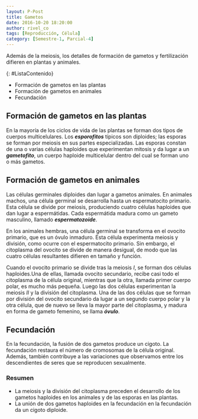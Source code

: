 ```yaml
---
layout: P-Post
title: Gametos
date: 2016-10-20 18:20:00
author: rivel_co
tags: [Reproducción, Célula]
category: [Semestre-1, Parcial-4]
---
```


Además de la meiosis, los detalles de formación de gametos y fertilización difieren en plantas y animales.

{: #ListaContenido}
- Formación de gametos en las plantas 
- Formación de gametos en animales
- Fecundación

## Formación de gametos en las plantas 

En la mayoría de los ciclos de vida de las plantas se forman dos tipos de cuerpos multicelulares. Los ***esporofitos*** típicos son diploides; las esporas se forman por meiosis en sus partes especializadas. Las esporas constan de una o varias células haploides que experimentan mitosis y da lugar a un ***gametofito***, un cuerpo haploide multicelular dentro del cual se forman uno o más gametos.

## Formación de gametos en animales

Las células germinales diploides dan lugar a gametos animales. En animales machos, una célula germinal se desarrolla hasta un espermatocito primario. Esta célula se divide por meiosis, produciendo cuatro células haploides que dan lugar a espermátidas. Cada espermátida madura como un gameto masculino, llamado ***espermatozoide***.

En los animales hembras, una célula germinal se transforma en el ovocito primario, que es un óvulo inmaduro. Esta célula experimenta meiosis y división, como ocurre con el espermatocito primario. Sin embargo, el citoplasma del ovocito se divide de manera desigual, de modo que las cuatro células resultantes difieren en tamaño y función.

Cuando el ovocito primario se divide tras la meiosis *I*, se forman dos células haploides.Una de ellas, llamada ovocito secundario, recibe casi todo el citoplasma de la célula original, mientras que la otra, llamada primer cuerpo polar, es mucho más pequeña. Luego las dos células experimentan la meiosis *II* y la división del citoplasma. Una de las dos células que se forman por división del ovocito secundario da lugar a un segundo cuerpo polar y la otra célula, que de nuevo se lleva la mayor parte del citoplasma, y madura en forma de gameto femenino, se llama ***óvulo***.

## Fecundación

En la fecundación, la fusión de dos gametos produce un cigoto. La fecundación restaura el número de cromosomas de la célula original. Además, también contribuye a las variaciones que observamos entre los descendientes de seres que se reproducen sexualmente. 

### Resumen

- La meiosis y la división del citoplasma preceden el desarrollo de los gametos haploides en los animales y de las esporas en las plantas.
- La unión de dos gametos haploides en la fecundación en la fecundación da un cigoto diploide.